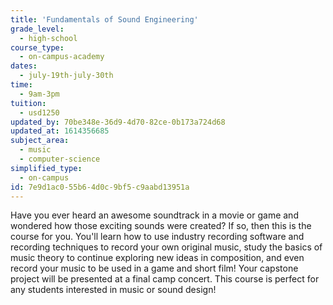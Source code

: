 ```yaml
---
title: 'Fundamentals of Sound Engineering'
grade_level:
  - high-school
course_type:
  - on-campus-academy
dates:
  - july-19th-july-30th
time:
  - 9am-3pm
tuition:
  - usd1250
updated_by: 70be348e-36d9-4d70-82ce-0b173a724d68
updated_at: 1614356685
subject_area:
  - music
  - computer-science
simplified_type:
  - on-campus
id: 7e9d1ac0-55b6-4d0c-9bf5-c9aabd13951a
---
```

Have you ever heard an awesome soundtrack in a movie or game and wondered how those exciting sounds were created? If so, then this is the course for you. You'll learn how to use industry recording software and recording techniques to record your own original music, study the basics of music theory to continue exploring new ideas in composition, and even record your music to be used in a game and short film! Your capstone project will be presented at a final camp concert. This course is perfect for any students interested in music or sound design!
